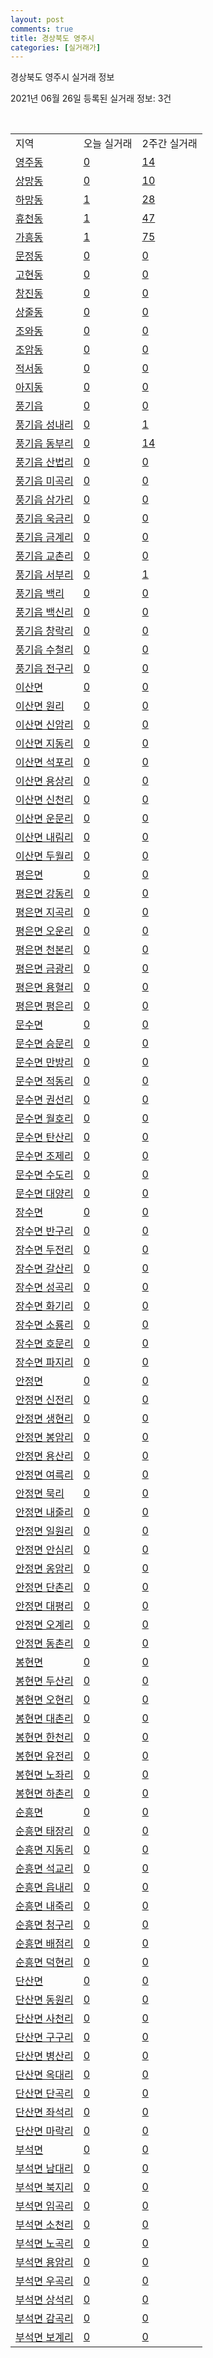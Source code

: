 ```yaml
---
layout: post
comments: true
title: 경상북도 영주시
categories: [실거래가]
---
```


경상북도 영주시 실거래 정보

2021년 06월 26일 등록된 실거래 정보: 3건

<script type="text/javascript">
  google.charts.load('current', {'packages':['corechart']});
  google.charts.setOnLoadCallback(drawChart);

  function drawChart() {
    var data = google.visualization.arrayToDataTable([['거래일', '매매', '전월세', '전매'], ['2021-03', 3, 0, 0], ['2021-04', 36, 5, 6], ['2021-05', 56, 11, 16], ['2021-06', 44, 8, 5]]);

    var options = {
      title: '최근 유형별 거래량 추이',
      legend: { position: 'bottom' }
    };

    var chart = new google.visualization.LineChart(document.getElementById('columnchart_material'));
    chart.draw(data, (options));
  }
</script>

<div id="columnchart_material" style="width: 450px; margin-left: -35px"></div>
<br>
<table class="sortable">
  <tr>
    <td>지역</td>
    <td>오늘 실거래</td>
    <td>2주간 실거래</td>
  </tr>

  
  <tr class="item">
    <td><a href="4721010100.html">영주동</a></td>
    <td><a href="4721010100.html">0</a></td>
    <td><a href="4721010100.html">14</a></td>
  </tr>
    

  <tr class="item">
    <td><a href="4721010200.html">상망동</a></td>
    <td><a href="4721010200.html">0</a></td>
    <td><a href="4721010200.html">10</a></td>
  </tr>
    

  <tr class="item">
    <td><a href="4721010300.html">하망동</a></td>
    <td><a href="4721010300.html">1</a></td>
    <td><a href="4721010300.html">28</a></td>
  </tr>
    

  <tr class="item">
    <td><a href="4721010400.html">휴천동</a></td>
    <td><a href="4721010400.html">1</a></td>
    <td><a href="4721010400.html">47</a></td>
  </tr>
    

  <tr class="item">
    <td><a href="4721010500.html">가흥동</a></td>
    <td><a href="4721010500.html">1</a></td>
    <td><a href="4721010500.html">75</a></td>
  </tr>
    

  <tr class="item">
    <td><a href="4721010600.html">문정동</a></td>
    <td><a href="4721010600.html">0</a></td>
    <td><a href="4721010600.html">0</a></td>
  </tr>
    

  <tr class="item">
    <td><a href="4721010700.html">고현동</a></td>
    <td><a href="4721010700.html">0</a></td>
    <td><a href="4721010700.html">0</a></td>
  </tr>
    

  <tr class="item">
    <td><a href="4721010800.html">창진동</a></td>
    <td><a href="4721010800.html">0</a></td>
    <td><a href="4721010800.html">0</a></td>
  </tr>
    

  <tr class="item">
    <td><a href="4721010900.html">상줄동</a></td>
    <td><a href="4721010900.html">0</a></td>
    <td><a href="4721010900.html">0</a></td>
  </tr>
    

  <tr class="item">
    <td><a href="4721011000.html">조와동</a></td>
    <td><a href="4721011000.html">0</a></td>
    <td><a href="4721011000.html">0</a></td>
  </tr>
    

  <tr class="item">
    <td><a href="4721011100.html">조암동</a></td>
    <td><a href="4721011100.html">0</a></td>
    <td><a href="4721011100.html">0</a></td>
  </tr>
    

  <tr class="item">
    <td><a href="4721011200.html">적서동</a></td>
    <td><a href="4721011200.html">0</a></td>
    <td><a href="4721011200.html">0</a></td>
  </tr>
    

  <tr class="item">
    <td><a href="4721011300.html">아지동</a></td>
    <td><a href="4721011300.html">0</a></td>
    <td><a href="4721011300.html">0</a></td>
  </tr>
    

  <tr class="item">
    <td><a href="4721025000.html">풍기읍</a></td>
    <td><a href="4721025000.html">0</a></td>
    <td><a href="4721025000.html">0</a></td>
  </tr>
    

  <tr class="item">
    <td><a href="4721025021.html">풍기읍 성내리</a></td>
    <td><a href="4721025021.html">0</a></td>
    <td><a href="4721025021.html">1</a></td>
  </tr>
    

  <tr class="item">
    <td><a href="4721025022.html">풍기읍 동부리</a></td>
    <td><a href="4721025022.html">0</a></td>
    <td><a href="4721025022.html">14</a></td>
  </tr>
    

  <tr class="item">
    <td><a href="4721025023.html">풍기읍 산법리</a></td>
    <td><a href="4721025023.html">0</a></td>
    <td><a href="4721025023.html">0</a></td>
  </tr>
    

  <tr class="item">
    <td><a href="4721025024.html">풍기읍 미곡리</a></td>
    <td><a href="4721025024.html">0</a></td>
    <td><a href="4721025024.html">0</a></td>
  </tr>
    

  <tr class="item">
    <td><a href="4721025025.html">풍기읍 삼가리</a></td>
    <td><a href="4721025025.html">0</a></td>
    <td><a href="4721025025.html">0</a></td>
  </tr>
    

  <tr class="item">
    <td><a href="4721025026.html">풍기읍 욱금리</a></td>
    <td><a href="4721025026.html">0</a></td>
    <td><a href="4721025026.html">0</a></td>
  </tr>
    

  <tr class="item">
    <td><a href="4721025027.html">풍기읍 금계리</a></td>
    <td><a href="4721025027.html">0</a></td>
    <td><a href="4721025027.html">0</a></td>
  </tr>
    

  <tr class="item">
    <td><a href="4721025028.html">풍기읍 교촌리</a></td>
    <td><a href="4721025028.html">0</a></td>
    <td><a href="4721025028.html">0</a></td>
  </tr>
    

  <tr class="item">
    <td><a href="4721025029.html">풍기읍 서부리</a></td>
    <td><a href="4721025029.html">0</a></td>
    <td><a href="4721025029.html">1</a></td>
  </tr>
    

  <tr class="item">
    <td><a href="4721025030.html">풍기읍 백리</a></td>
    <td><a href="4721025030.html">0</a></td>
    <td><a href="4721025030.html">0</a></td>
  </tr>
    

  <tr class="item">
    <td><a href="4721025031.html">풍기읍 백신리</a></td>
    <td><a href="4721025031.html">0</a></td>
    <td><a href="4721025031.html">0</a></td>
  </tr>
    

  <tr class="item">
    <td><a href="4721025032.html">풍기읍 창락리</a></td>
    <td><a href="4721025032.html">0</a></td>
    <td><a href="4721025032.html">0</a></td>
  </tr>
    

  <tr class="item">
    <td><a href="4721025033.html">풍기읍 수철리</a></td>
    <td><a href="4721025033.html">0</a></td>
    <td><a href="4721025033.html">0</a></td>
  </tr>
    

  <tr class="item">
    <td><a href="4721025034.html">풍기읍 전구리</a></td>
    <td><a href="4721025034.html">0</a></td>
    <td><a href="4721025034.html">0</a></td>
  </tr>
    

  <tr class="item">
    <td><a href="4721031000.html">이산면</a></td>
    <td><a href="4721031000.html">0</a></td>
    <td><a href="4721031000.html">0</a></td>
  </tr>
    

  <tr class="item">
    <td><a href="4721031021.html">이산면 원리</a></td>
    <td><a href="4721031021.html">0</a></td>
    <td><a href="4721031021.html">0</a></td>
  </tr>
    

  <tr class="item">
    <td><a href="4721031022.html">이산면 신암리</a></td>
    <td><a href="4721031022.html">0</a></td>
    <td><a href="4721031022.html">0</a></td>
  </tr>
    

  <tr class="item">
    <td><a href="4721031023.html">이산면 지동리</a></td>
    <td><a href="4721031023.html">0</a></td>
    <td><a href="4721031023.html">0</a></td>
  </tr>
    

  <tr class="item">
    <td><a href="4721031024.html">이산면 석포리</a></td>
    <td><a href="4721031024.html">0</a></td>
    <td><a href="4721031024.html">0</a></td>
  </tr>
    

  <tr class="item">
    <td><a href="4721031025.html">이산면 용상리</a></td>
    <td><a href="4721031025.html">0</a></td>
    <td><a href="4721031025.html">0</a></td>
  </tr>
    

  <tr class="item">
    <td><a href="4721031026.html">이산면 신천리</a></td>
    <td><a href="4721031026.html">0</a></td>
    <td><a href="4721031026.html">0</a></td>
  </tr>
    

  <tr class="item">
    <td><a href="4721031027.html">이산면 운문리</a></td>
    <td><a href="4721031027.html">0</a></td>
    <td><a href="4721031027.html">0</a></td>
  </tr>
    

  <tr class="item">
    <td><a href="4721031028.html">이산면 내림리</a></td>
    <td><a href="4721031028.html">0</a></td>
    <td><a href="4721031028.html">0</a></td>
  </tr>
    

  <tr class="item">
    <td><a href="4721031029.html">이산면 두월리</a></td>
    <td><a href="4721031029.html">0</a></td>
    <td><a href="4721031029.html">0</a></td>
  </tr>
    

  <tr class="item">
    <td><a href="4721032000.html">평은면</a></td>
    <td><a href="4721032000.html">0</a></td>
    <td><a href="4721032000.html">0</a></td>
  </tr>
    

  <tr class="item">
    <td><a href="4721032021.html">평은면 강동리</a></td>
    <td><a href="4721032021.html">0</a></td>
    <td><a href="4721032021.html">0</a></td>
  </tr>
    

  <tr class="item">
    <td><a href="4721032022.html">평은면 지곡리</a></td>
    <td><a href="4721032022.html">0</a></td>
    <td><a href="4721032022.html">0</a></td>
  </tr>
    

  <tr class="item">
    <td><a href="4721032023.html">평은면 오운리</a></td>
    <td><a href="4721032023.html">0</a></td>
    <td><a href="4721032023.html">0</a></td>
  </tr>
    

  <tr class="item">
    <td><a href="4721032024.html">평은면 천본리</a></td>
    <td><a href="4721032024.html">0</a></td>
    <td><a href="4721032024.html">0</a></td>
  </tr>
    

  <tr class="item">
    <td><a href="4721032025.html">평은면 금광리</a></td>
    <td><a href="4721032025.html">0</a></td>
    <td><a href="4721032025.html">0</a></td>
  </tr>
    

  <tr class="item">
    <td><a href="4721032026.html">평은면 용혈리</a></td>
    <td><a href="4721032026.html">0</a></td>
    <td><a href="4721032026.html">0</a></td>
  </tr>
    

  <tr class="item">
    <td><a href="4721032027.html">평은면 평은리</a></td>
    <td><a href="4721032027.html">0</a></td>
    <td><a href="4721032027.html">0</a></td>
  </tr>
    

  <tr class="item">
    <td><a href="4721033000.html">문수면</a></td>
    <td><a href="4721033000.html">0</a></td>
    <td><a href="4721033000.html">0</a></td>
  </tr>
    

  <tr class="item">
    <td><a href="4721033021.html">문수면 승문리</a></td>
    <td><a href="4721033021.html">0</a></td>
    <td><a href="4721033021.html">0</a></td>
  </tr>
    

  <tr class="item">
    <td><a href="4721033022.html">문수면 만방리</a></td>
    <td><a href="4721033022.html">0</a></td>
    <td><a href="4721033022.html">0</a></td>
  </tr>
    

  <tr class="item">
    <td><a href="4721033023.html">문수면 적동리</a></td>
    <td><a href="4721033023.html">0</a></td>
    <td><a href="4721033023.html">0</a></td>
  </tr>
    

  <tr class="item">
    <td><a href="4721033024.html">문수면 권선리</a></td>
    <td><a href="4721033024.html">0</a></td>
    <td><a href="4721033024.html">0</a></td>
  </tr>
    

  <tr class="item">
    <td><a href="4721033025.html">문수면 월호리</a></td>
    <td><a href="4721033025.html">0</a></td>
    <td><a href="4721033025.html">0</a></td>
  </tr>
    

  <tr class="item">
    <td><a href="4721033027.html">문수면 탄산리</a></td>
    <td><a href="4721033027.html">0</a></td>
    <td><a href="4721033027.html">0</a></td>
  </tr>
    

  <tr class="item">
    <td><a href="4721033028.html">문수면 조제리</a></td>
    <td><a href="4721033028.html">0</a></td>
    <td><a href="4721033028.html">0</a></td>
  </tr>
    

  <tr class="item">
    <td><a href="4721033029.html">문수면 수도리</a></td>
    <td><a href="4721033029.html">0</a></td>
    <td><a href="4721033029.html">0</a></td>
  </tr>
    

  <tr class="item">
    <td><a href="4721033030.html">문수면 대양리</a></td>
    <td><a href="4721033030.html">0</a></td>
    <td><a href="4721033030.html">0</a></td>
  </tr>
    

  <tr class="item">
    <td><a href="4721034000.html">장수면</a></td>
    <td><a href="4721034000.html">0</a></td>
    <td><a href="4721034000.html">0</a></td>
  </tr>
    

  <tr class="item">
    <td><a href="4721034021.html">장수면 반구리</a></td>
    <td><a href="4721034021.html">0</a></td>
    <td><a href="4721034021.html">0</a></td>
  </tr>
    

  <tr class="item">
    <td><a href="4721034022.html">장수면 두전리</a></td>
    <td><a href="4721034022.html">0</a></td>
    <td><a href="4721034022.html">0</a></td>
  </tr>
    

  <tr class="item">
    <td><a href="4721034023.html">장수면 갈산리</a></td>
    <td><a href="4721034023.html">0</a></td>
    <td><a href="4721034023.html">0</a></td>
  </tr>
    

  <tr class="item">
    <td><a href="4721034024.html">장수면 성곡리</a></td>
    <td><a href="4721034024.html">0</a></td>
    <td><a href="4721034024.html">0</a></td>
  </tr>
    

  <tr class="item">
    <td><a href="4721034025.html">장수면 화기리</a></td>
    <td><a href="4721034025.html">0</a></td>
    <td><a href="4721034025.html">0</a></td>
  </tr>
    

  <tr class="item">
    <td><a href="4721034026.html">장수면 소룡리</a></td>
    <td><a href="4721034026.html">0</a></td>
    <td><a href="4721034026.html">0</a></td>
  </tr>
    

  <tr class="item">
    <td><a href="4721034027.html">장수면 호문리</a></td>
    <td><a href="4721034027.html">0</a></td>
    <td><a href="4721034027.html">0</a></td>
  </tr>
    

  <tr class="item">
    <td><a href="4721034028.html">장수면 파지리</a></td>
    <td><a href="4721034028.html">0</a></td>
    <td><a href="4721034028.html">0</a></td>
  </tr>
    

  <tr class="item">
    <td><a href="4721035000.html">안정면</a></td>
    <td><a href="4721035000.html">0</a></td>
    <td><a href="4721035000.html">0</a></td>
  </tr>
    

  <tr class="item">
    <td><a href="4721035021.html">안정면 신전리</a></td>
    <td><a href="4721035021.html">0</a></td>
    <td><a href="4721035021.html">0</a></td>
  </tr>
    

  <tr class="item">
    <td><a href="4721035022.html">안정면 생현리</a></td>
    <td><a href="4721035022.html">0</a></td>
    <td><a href="4721035022.html">0</a></td>
  </tr>
    

  <tr class="item">
    <td><a href="4721035023.html">안정면 봉암리</a></td>
    <td><a href="4721035023.html">0</a></td>
    <td><a href="4721035023.html">0</a></td>
  </tr>
    

  <tr class="item">
    <td><a href="4721035024.html">안정면 용산리</a></td>
    <td><a href="4721035024.html">0</a></td>
    <td><a href="4721035024.html">0</a></td>
  </tr>
    

  <tr class="item">
    <td><a href="4721035025.html">안정면 여륵리</a></td>
    <td><a href="4721035025.html">0</a></td>
    <td><a href="4721035025.html">0</a></td>
  </tr>
    

  <tr class="item">
    <td><a href="4721035026.html">안정면 묵리</a></td>
    <td><a href="4721035026.html">0</a></td>
    <td><a href="4721035026.html">0</a></td>
  </tr>
    

  <tr class="item">
    <td><a href="4721035027.html">안정면 내줄리</a></td>
    <td><a href="4721035027.html">0</a></td>
    <td><a href="4721035027.html">0</a></td>
  </tr>
    

  <tr class="item">
    <td><a href="4721035028.html">안정면 일원리</a></td>
    <td><a href="4721035028.html">0</a></td>
    <td><a href="4721035028.html">0</a></td>
  </tr>
    

  <tr class="item">
    <td><a href="4721035029.html">안정면 안심리</a></td>
    <td><a href="4721035029.html">0</a></td>
    <td><a href="4721035029.html">0</a></td>
  </tr>
    

  <tr class="item">
    <td><a href="4721035030.html">안정면 옹암리</a></td>
    <td><a href="4721035030.html">0</a></td>
    <td><a href="4721035030.html">0</a></td>
  </tr>
    

  <tr class="item">
    <td><a href="4721035031.html">안정면 단촌리</a></td>
    <td><a href="4721035031.html">0</a></td>
    <td><a href="4721035031.html">0</a></td>
  </tr>
    

  <tr class="item">
    <td><a href="4721035032.html">안정면 대평리</a></td>
    <td><a href="4721035032.html">0</a></td>
    <td><a href="4721035032.html">0</a></td>
  </tr>
    

  <tr class="item">
    <td><a href="4721035033.html">안정면 오계리</a></td>
    <td><a href="4721035033.html">0</a></td>
    <td><a href="4721035033.html">0</a></td>
  </tr>
    

  <tr class="item">
    <td><a href="4721035034.html">안정면 동촌리</a></td>
    <td><a href="4721035034.html">0</a></td>
    <td><a href="4721035034.html">0</a></td>
  </tr>
    

  <tr class="item">
    <td><a href="4721036000.html">봉현면</a></td>
    <td><a href="4721036000.html">0</a></td>
    <td><a href="4721036000.html">0</a></td>
  </tr>
    

  <tr class="item">
    <td><a href="4721036021.html">봉현면 두산리</a></td>
    <td><a href="4721036021.html">0</a></td>
    <td><a href="4721036021.html">0</a></td>
  </tr>
    

  <tr class="item">
    <td><a href="4721036022.html">봉현면 오현리</a></td>
    <td><a href="4721036022.html">0</a></td>
    <td><a href="4721036022.html">0</a></td>
  </tr>
    

  <tr class="item">
    <td><a href="4721036023.html">봉현면 대촌리</a></td>
    <td><a href="4721036023.html">0</a></td>
    <td><a href="4721036023.html">0</a></td>
  </tr>
    

  <tr class="item">
    <td><a href="4721036024.html">봉현면 한천리</a></td>
    <td><a href="4721036024.html">0</a></td>
    <td><a href="4721036024.html">0</a></td>
  </tr>
    

  <tr class="item">
    <td><a href="4721036025.html">봉현면 유전리</a></td>
    <td><a href="4721036025.html">0</a></td>
    <td><a href="4721036025.html">0</a></td>
  </tr>
    

  <tr class="item">
    <td><a href="4721036026.html">봉현면 노좌리</a></td>
    <td><a href="4721036026.html">0</a></td>
    <td><a href="4721036026.html">0</a></td>
  </tr>
    

  <tr class="item">
    <td><a href="4721036027.html">봉현면 하촌리</a></td>
    <td><a href="4721036027.html">0</a></td>
    <td><a href="4721036027.html">0</a></td>
  </tr>
    

  <tr class="item">
    <td><a href="4721037000.html">순흥면</a></td>
    <td><a href="4721037000.html">0</a></td>
    <td><a href="4721037000.html">0</a></td>
  </tr>
    

  <tr class="item">
    <td><a href="4721037021.html">순흥면 태장리</a></td>
    <td><a href="4721037021.html">0</a></td>
    <td><a href="4721037021.html">0</a></td>
  </tr>
    

  <tr class="item">
    <td><a href="4721037022.html">순흥면 지동리</a></td>
    <td><a href="4721037022.html">0</a></td>
    <td><a href="4721037022.html">0</a></td>
  </tr>
    

  <tr class="item">
    <td><a href="4721037023.html">순흥면 석교리</a></td>
    <td><a href="4721037023.html">0</a></td>
    <td><a href="4721037023.html">0</a></td>
  </tr>
    

  <tr class="item">
    <td><a href="4721037024.html">순흥면 읍내리</a></td>
    <td><a href="4721037024.html">0</a></td>
    <td><a href="4721037024.html">0</a></td>
  </tr>
    

  <tr class="item">
    <td><a href="4721037025.html">순흥면 내죽리</a></td>
    <td><a href="4721037025.html">0</a></td>
    <td><a href="4721037025.html">0</a></td>
  </tr>
    

  <tr class="item">
    <td><a href="4721037026.html">순흥면 청구리</a></td>
    <td><a href="4721037026.html">0</a></td>
    <td><a href="4721037026.html">0</a></td>
  </tr>
    

  <tr class="item">
    <td><a href="4721037027.html">순흥면 배점리</a></td>
    <td><a href="4721037027.html">0</a></td>
    <td><a href="4721037027.html">0</a></td>
  </tr>
    

  <tr class="item">
    <td><a href="4721037028.html">순흥면 덕현리</a></td>
    <td><a href="4721037028.html">0</a></td>
    <td><a href="4721037028.html">0</a></td>
  </tr>
    

  <tr class="item">
    <td><a href="4721038000.html">단산면</a></td>
    <td><a href="4721038000.html">0</a></td>
    <td><a href="4721038000.html">0</a></td>
  </tr>
    

  <tr class="item">
    <td><a href="4721038021.html">단산면 동원리</a></td>
    <td><a href="4721038021.html">0</a></td>
    <td><a href="4721038021.html">0</a></td>
  </tr>
    

  <tr class="item">
    <td><a href="4721038022.html">단산면 사천리</a></td>
    <td><a href="4721038022.html">0</a></td>
    <td><a href="4721038022.html">0</a></td>
  </tr>
    

  <tr class="item">
    <td><a href="4721038023.html">단산면 구구리</a></td>
    <td><a href="4721038023.html">0</a></td>
    <td><a href="4721038023.html">0</a></td>
  </tr>
    

  <tr class="item">
    <td><a href="4721038024.html">단산면 병산리</a></td>
    <td><a href="4721038024.html">0</a></td>
    <td><a href="4721038024.html">0</a></td>
  </tr>
    

  <tr class="item">
    <td><a href="4721038025.html">단산면 옥대리</a></td>
    <td><a href="4721038025.html">0</a></td>
    <td><a href="4721038025.html">0</a></td>
  </tr>
    

  <tr class="item">
    <td><a href="4721038026.html">단산면 단곡리</a></td>
    <td><a href="4721038026.html">0</a></td>
    <td><a href="4721038026.html">0</a></td>
  </tr>
    

  <tr class="item">
    <td><a href="4721038027.html">단산면 좌석리</a></td>
    <td><a href="4721038027.html">0</a></td>
    <td><a href="4721038027.html">0</a></td>
  </tr>
    

  <tr class="item">
    <td><a href="4721038028.html">단산면 마락리</a></td>
    <td><a href="4721038028.html">0</a></td>
    <td><a href="4721038028.html">0</a></td>
  </tr>
    

  <tr class="item">
    <td><a href="4721039000.html">부석면</a></td>
    <td><a href="4721039000.html">0</a></td>
    <td><a href="4721039000.html">0</a></td>
  </tr>
    

  <tr class="item">
    <td><a href="4721039021.html">부석면 남대리</a></td>
    <td><a href="4721039021.html">0</a></td>
    <td><a href="4721039021.html">0</a></td>
  </tr>
    

  <tr class="item">
    <td><a href="4721039022.html">부석면 북지리</a></td>
    <td><a href="4721039022.html">0</a></td>
    <td><a href="4721039022.html">0</a></td>
  </tr>
    

  <tr class="item">
    <td><a href="4721039023.html">부석면 임곡리</a></td>
    <td><a href="4721039023.html">0</a></td>
    <td><a href="4721039023.html">0</a></td>
  </tr>
    

  <tr class="item">
    <td><a href="4721039024.html">부석면 소천리</a></td>
    <td><a href="4721039024.html">0</a></td>
    <td><a href="4721039024.html">0</a></td>
  </tr>
    

  <tr class="item">
    <td><a href="4721039025.html">부석면 노곡리</a></td>
    <td><a href="4721039025.html">0</a></td>
    <td><a href="4721039025.html">0</a></td>
  </tr>
    

  <tr class="item">
    <td><a href="4721039026.html">부석면 용암리</a></td>
    <td><a href="4721039026.html">0</a></td>
    <td><a href="4721039026.html">0</a></td>
  </tr>
    

  <tr class="item">
    <td><a href="4721039027.html">부석면 우곡리</a></td>
    <td><a href="4721039027.html">0</a></td>
    <td><a href="4721039027.html">0</a></td>
  </tr>
    

  <tr class="item">
    <td><a href="4721039028.html">부석면 상석리</a></td>
    <td><a href="4721039028.html">0</a></td>
    <td><a href="4721039028.html">0</a></td>
  </tr>
    

  <tr class="item">
    <td><a href="4721039029.html">부석면 감곡리</a></td>
    <td><a href="4721039029.html">0</a></td>
    <td><a href="4721039029.html">0</a></td>
  </tr>
    

  <tr class="item">
    <td><a href="4721039030.html">부석면 보계리</a></td>
    <td><a href="4721039030.html">0</a></td>
    <td><a href="4721039030.html">0</a></td>
  </tr>
    


</table>


    